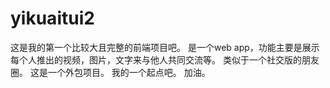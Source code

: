 # yikuaitui2
这是我的第一个比较大且完整的前端项目吧。
是一个web app，功能主要是展示每个人推出的视频，图片，文字来与他人共同交流等。
类似于一个社交版的朋友圈。
这是一个外包项目。
我的一个起点吧。
加油。
